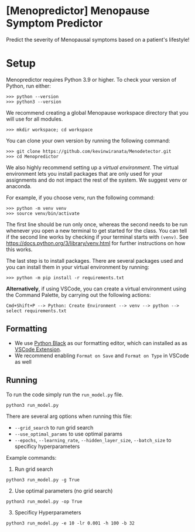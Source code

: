 # [Menopredictor] Menopause Symptom Predictor

Predict the severity of Menopausal symptoms based on a patient's lifestyle!

<h1>Setup</h1>

<p>Menopredictor requires Python 3.9 or higher. To check your version of Python, run either:</p>

<div><pre><code>&gt;&gt;&gt; python --version
&gt;&gt;&gt; python3 --version
</code></pre></div>

<p>We recommend creating a global Menopause workspace directory that you will use for all modules.</p>

<div><pre><code>&gt;&gt;&gt; mkdir workspace; cd workspace
</code></pre></div>

<p>You can clone your own version by running the following command:</p>

<div><pre><code>&gt;&gt;&gt; git clone https://github.com/kevinwiranata/Menodetector.git
&gt;&gt;&gt; cd Menopredictor
</code></pre></div>

<p>We also highly recommend setting up a <em>virtual environment</em>. The virtual environment lets you install packages that are only used for your assignments and do not impact the rest of the system. We suggest venv or anaconda.</p>

<p>For example, if you choose venv, run the following command:</p>

<div><pre><code>&gt;&gt;&gt; python -m venv venv
&gt;&gt;&gt; source venv/bin/activate
</code></pre></div>

<p>The first line should be run only once, whereas the second needs to be run whenever you open a new terminal to get started for the class. You can tell if the second line works by checking if your terminal starts with <code>(venv)</code>. See <a href="https://docs.python.org/3/library/venv.html">https://docs.python.org/3/library/venv.html</a> for further instructions on how this works.</p>

<p>The last step is to install packages. There are several packages used and you can install them in your virtual environment by running:</p>

<div><pre><code>&gt;&gt;&gt; python -m pip install -r requirements.txt
</code></pre></div>

**Alternatively**, if using VSCode, you can create a virtual environment using the Command Palette, by carrying out the following actions:

<div><pre><code>Cmd+Shift+P --> Python: Create Environment --> venv --> python --> select requirements.txt
</code></pre></div>

<h2>Formatting</h2>

- We use [Python Black](https://pypi.org/project/black/) as our formatting editor, which can installed as as [VSCode Extension](https://marketplace.visualstudio.com/items?itemName=ms-python.black-formatter).
- We recommend enabling `Format on Save` and `Format on Type` in VSCode as well


<h2> Running</h2>
To run the code simply run the <code>run_model.py</code> file.
<div><pre><code>python3 run_model.py
</code></pre></div>

There are several arg options when running this file:
- `--grid_search` to run grid search
- `--use_optimal_params` to use optimal params
- `--epochs`, `--learning_rate`, `--hidden_layer_size`, `--batch_size` to specificy hyperparameters

Example commands:
1. Run grid search
<div><pre><code>python3 run_model.py -g True
</code></pre></div>

2. Use optimal parameters (no grid search)
<div><pre><code>python3 run_model.py -op True
</code></pre></div>

3. Specificy Hyperparameters
<div><pre><code>python3 run_model.py -e 10 -lr 0.001 -h 100 -b 32
</code></pre></div>
